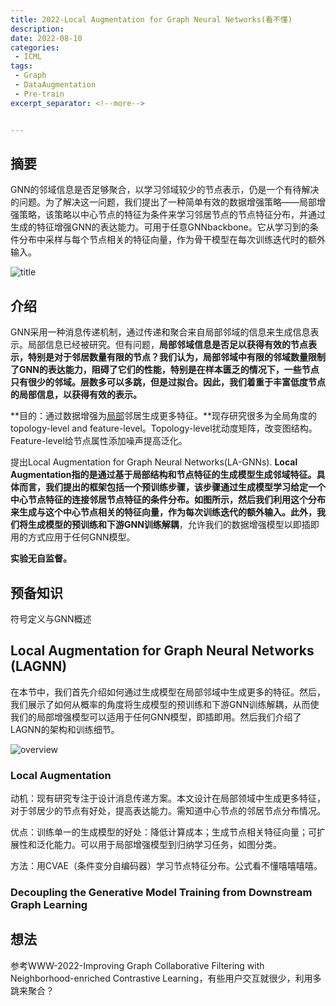 ```yaml
---
title: 2022-Local Augmentation for Graph Neural Networks(看不懂)
description:
date: 2022-08-10
categories:
 - ICML
tags:
 - Graph
 - DataAugmentation
 - Pre-train
excerpt_separator: <!--more--> 


---
```


## 摘要

GNN的邻域信息是否足够聚合，以学习邻域较少的节点表示，仍是一个有待解决的问题。为了解决这一问题，我们提出了一种简单有效的数据增强策略——局部增强策略，该策略以中心节点的特征为条件来学习邻居节点的节点特征分布，并通过生成的特征增强GNN的表达能力。可用于任意GNNbackbone。它从学习到的条件分布中采样与每个节点相关的特征向量，作为骨干模型在每次训练迭代时的额外输入。<!--more-->

![title](https://sunjc911.github.io/assets/images/LAGNN/title.png)

## 介绍

GNN采用一种消息传递机制，通过传递和聚合来自局部邻域的信息来生成信息表示。局部信息已经被研究。但有问题，**局部邻域信息是否足以获得有效的节点表示，特别是对于邻居数量有限的节点？**我们认为，局部邻域中有限的邻域数量限制了GNN的表达能力，阻碍了它们的性能，特别是在样本匮乏的情况下，一些节点只有很少的邻域。层数多可以多跳，但是过拟合。因此，我们着**重于丰富低度节点的局部信息，以获得有效的表示。**

**目的：通过数据增强为<u>局部</u>邻居生成更多特征。**现存研究很多为全局角度的topology-level and feature-level。Topology-level扰动度矩阵，改变图结构。 Feature-level给节点属性添加噪声提高泛化。

提出Local Augmentation for Graph Neural Networks(LA-GNNs). **Local Augmentation指的是通过基于局部结构和节点特征的生成模型生成邻域特征。**具体而言，我们提出的框架包括一个预训练步骤，该步骤通过生成模型学习给定一个中心节点特征的连接邻居节点特征的条件分布。如图所示，然后我们利用这个分布来生成与这个中心节点相关的特征向量，作为每次训练迭代的额外输入。此外，我们将生成模型的**预训练和下游GNN训练解耦**，允许我们的数据增强模型以即插即用的方式应用于任何GNN模型。

**实验无自监督。**

## 预备知识

符号定义与GNN概述

## Local Augmentation for Graph Neural Networks (LAGNN)

在本节中，我们首先介绍如何通过生成模型在局部邻域中生成更多的特征。然后，我们展示了如何从概率的角度将生成模型的预训练和下游GNN训练解耦，从而使我们的局部增强模型可以适用于任何GNN模型，即插即用。然后我们介绍了LAGNN的架构和训练细节。

![overview](https://sunjc911.github.io/assets/images/LAGNN/overview.png)

### Local Augmentation

动机：现有研究专注于设计消息传递方案。本文设计在局部领域中生成更多特征，对于邻居少的节点有好处，提高表达能力。需知道中心节点的邻居节点分布情况。

优点：训练单一的生成模型的好处：降低计算成本；生成节点相关特征向量；可扩展性和泛化能力。可以用于局部增强模型到归纳学习任务，如图分类。

方法：用CVAE（条件变分自编码器）学习节点特征分布。公式看不懂嘻嘻嘻嘻。

### Decoupling the Generative Model Training from Downstream Graph Learning



## 想法

参考WWW-2022-Improving Graph Collaborative Filtering with Neighborhood-enriched Contrastive Learning，有些用户交互就很少，利用多跳来聚合？